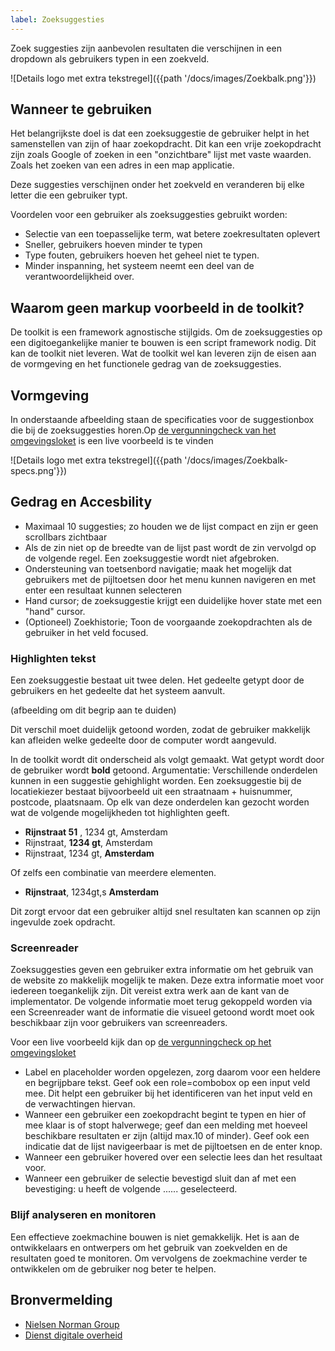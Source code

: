 ```yaml
---
label: Zoeksuggesties
---
```

Zoek suggesties zijn aanbevolen resultaten die verschijnen in een dropdown als gebruikers typen in een zoekveld.

![Details logo met extra tekstregel]({{path '/docs/images/Zoekbalk.png'}})

## Wanneer te gebruiken
Het belangrijkste doel is dat een zoeksuggestie de gebruiker helpt in het samenstellen van zijn of haar zoekopdracht. Dit kan een vrije zoekopdracht zijn zoals Google of zoeken in een "onzichtbare" lijst met vaste waarden. Zoals het zoeken van een adres in een map applicatie.

Deze suggesties verschijnen onder het zoekveld en veranderen bij elke letter die een gebruiker typt.

Voordelen voor een gebruiker als zoeksuggesties gebruikt worden:

- Selectie van een toepasselijke term, wat betere zoekresultaten oplevert
- Sneller, gebruikers hoeven minder te typen
- Type fouten, gebruikers hoeven het geheel niet te typen.
- Minder inspanning, het systeem neemt een deel van de verantwoordelijkheid over.

## Waarom geen markup voorbeeld in de toolkit?
De toolkit is een framework agnostische stijlgids. Om de zoeksuggesties op een digitoegankelijke manier te bouwen is een script framework nodig. Dit kan de toolkit niet leveren.
Wat de toolkit wel kan leveren zijn de eisen aan de vormgeving en het functionele gedrag van de zoeksuggesties.

## Vormgeving
In onderstaande afbeelding staan de specificaties voor de suggestionbox die bij de zoeksuggesties horen.Op [de vergunningcheck van het omgevingsloket](https://pre.omgevingswet.overheid.nl/checken/stap/1) is een live voorbeeld is te vinden

![Details logo met extra tekstregel]({{path '/docs/images/Zoekbalk-specs.png'}})

## Gedrag en Accesbility

- Maximaal 10 suggesties; zo houden we de lijst compact en zijn er geen scrollbars zichtbaar
- Als de zin  niet op de breedte van de lijst past wordt de zin vervolgd op de volgende regel. Een zoeksuggestie wordt niet afgebroken.
- Ondersteuning van toetsenbord navigatie; maak het mogelijk dat gebruikers met de pijltoetsen door het menu kunnen navigeren en met enter een resultaat kunnen selecteren
- Hand cursor; de zoeksuggestie krijgt een duidelijke hover state met een "hand" cursor.
- (Optioneel) Zoekhistorie; Toon de voorgaande zoekopdrachten als de gebruiker in het veld focused.

### Highlighten tekst
Een zoeksuggestie bestaat uit twee delen. Het gedeelte getypt door de gebruikers en het gedeelte dat het systeem aanvult.

(afbeelding om dit begrip aan te duiden)

Dit verschil moet duidelijk getoond worden, zodat de gebruiker makkelijk kan afleiden welke gedeelte door de computer wordt aangevuld.

In de toolkit wordt dit onderscheid als volgt gemaakt. Wat getypt wordt door de gebruiker wordt **bold** getoond.
Argumentatie:
Verschillende onderdelen kunnen in een suggestie gehighlight worden. Een zoeksuggestie bij de locatiekiezer bestaat bijvoorbeeld uit een straatnaam + huisnummer, postcode, plaatsnaam.
Op elk van deze onderdelen kan gezocht worden wat de volgende mogelijkheden tot highlighten geeft.

- **Rijnstraat 51** , 1234 gt, Amsterdam
- Rijnstraat, **1234 gt**, Amsterdam
- Rijnstraat, 1234 gt, **Amsterdam**

Of zelfs een combinatie van meerdere elementen.

- **Rijnstraat**, 1234gt,s **Amsterdam**

Dit zorgt ervoor dat een gebruiker altijd snel resultaten kan scannen op zijn ingevulde zoek opdracht.

### Screenreader
Zoeksuggesties geven een gebruiker extra informatie om het gebruik van de website zo makkelijk mogelijk te maken. Deze extra informatie moet voor iedereen toegankelijk zijn. Dit vereist extra werk aan de kant van de implementator. De volgende informatie moet terug gekoppeld worden via een Screenreader want de informatie die visueel getoond wordt moet ook beschikbaar zijn voor gebruikers van screenreaders. 

Voor een live voorbeeld kijk dan op [de vergunningcheck op het omgevingsloket](https://pre.omgevingswet.overheid.nl/checken/stap/1)

- Label en placeholder worden opgelezen, zorg daarom voor een heldere en begrijpbare tekst. Geef ook een role=combobox op een input veld mee. Dit helpt een gebruiker bij het identificeren van het input veld en de verwachtingen hiervan.
- Wanneer een gebruiker een zoekopdracht begint te typen en hier of mee klaar is of stopt halverwege; geef dan een melding met hoeveel beschikbare resultaten er zijn (altijd max.10 of minder). Geef ook een indicatie dat de lijst navigeerbaar is met de pijltoetsen en de enter knop.
- Wanneer een gebruiker hovered over een selectie lees dan het resultaat voor.
- Wanneer een gebruiker de selectie bevestigd sluit dan af met een bevestiging: u heeft de volgende ...... geselecteerd.

### Blijf analyseren en monitoren
Een effectieve zoekmachine bouwen is niet gemakkelijk. Het is aan de ontwikkelaars en ontwerpers om het gebruik van zoekvelden en de resultaten goed te monitoren. Om vervolgens de zoekmachine verder te ontwikkelen om de gebruiker nog beter te helpen.

## Bronvermelding
- [Nielsen Norman Group](https://www.nngroup.com/)
- [Dienst digitale overheid](https://www.digitoegankelijk.nl)

